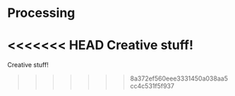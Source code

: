 # Processing
<<<<<<< HEAD
Creative stuff!
=======
Creative stuff!
>>>>>>> 8a372ef560eee3331450a038aa5cc4c531f5f937
